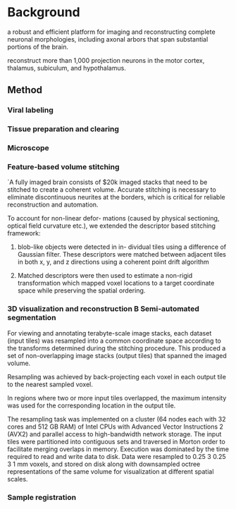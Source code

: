 # Background

a robust and efficient platform for imaging and reconstructing complete neuronal morphologies, including axonal arbors that span substantial portions of the brain.

reconstruct more than 1,000 projection neurons in the motor cortex, thalamus, subiculum, and hypothalamus. 

## Method
### Viral labeling
### Tissue preparation and clearing
### Microscope
### Feature-based volume stitching
`A fully imaged brain consists of $20k imaged stacks that need to be stitched to create a coherent volume. Accurate stitching is necessary to eliminate discontinuous neurites at the borders, which is critical for reliable reconstruction and automation. 

To account for non-linear defor- mations (caused by physical sectioning, optical field curvature etc.), we extended the descriptor based stitching framework:

1. blob-like objects were detected in in- dividual tiles using a difference of Gaussian filter.  These descriptors were matched between adjacent tiles in both x, y, and z directions using a coherent point drift algorithm

2.  Matched descriptors were then used to estimate a non-rigid transformation which mapped voxel locations to a target coordinate space while preserving the spatial ordering. 

### 3D visualization and reconstruction B Semi-automated segmentation
For viewing and annotating terabyte-scale image stacks, each dataset (input tiles) was resampled into a common coordinate space according to the transforms determined during the stitching procedure. This produced a set of non-overlapping image stacks (output tiles) that spanned the imaged volume.

Resampling was achieved by back-projecting each voxel in each output tile to the nearest sampled voxel.

In regions where two or more input tiles overlapped, the maximum intensity was used for the corresponding location in the output tile. 

The resampling task was implemented on a cluster (64 nodes each with 32 cores and 512 GB RAM) of Intel CPUs with Advanced Vector Instructions 2 (AVX2) and parallel access to high-bandwidth network storage. The input tiles were partitioned into contiguous sets and traversed in Morton order to facilitate merging overlaps in memory. Execution was dominated by the time required to read and write data to disk. Data were resampled to 0.25 3 0.25 3 1 mm voxels, and stored on disk along with downsampled octree representations of the same volume for visualization at different spatial scales.
### Sample registration